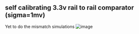 ## self calibrating 3.3v rail to rail comparator (sigma=1mv)
Yet to do the mismatch simulations
![image](https://github.com/pramitpal/8bit_dac/assets/41202066/7d067c21-056c-4c67-8ddb-7b08684578e7)
